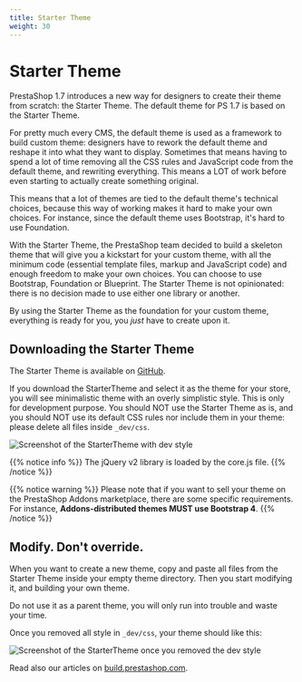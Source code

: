```yaml
---
title: Starter Theme
weight: 30
---
```


# Starter Theme

PrestaShop 1.7 introduces a new way for designers to create their theme from scratch: the Starter Theme. The default theme for PS 1.7 is based on the Starter Theme.

For pretty much every CMS, the default theme is used as a framework to build custom theme: designers have to rework the default theme and reshape it into what they want to display. Sometimes that means having to spend a lot of time removing all the CSS rules and JavaScript code from the default theme, and rewriting everything. This means a LOT of work before even starting to actually create something original.

This means that a lot of themes are tied to the default theme's technical choices, because this way of working makes it hard to make your own choices. For instance, since the default theme uses Bootstrap, it's hard to use Foundation.

With the Starter Theme, the PrestaShop team decided to build a skeleton theme that will give you a kickstart for your custom theme, with all the minimum code (essential template files, markup and JavaScript code) and enough freedom to make your own choices. You can choose to use Bootstrap, Foundation or Blueprint. The Starter Theme is not opinionated: there is no decision made to use either one library or another.

By using the Starter Theme as the foundation for your custom theme, everything is ready for you, you *just* have to create upon it.

## Downloading the Starter Theme

The Starter Theme is available on [GitHub](https://github.com/PrestaShop/StarterTheme).

If you download the StarterTheme and select it as the theme for your store, you will see minimalistic theme with an overly simplistic style. This is only for development purpose. You should NOT use the Starter Theme as is, and you should NOT use its default CSS rules nor include them in your theme: please delete all files inside `_dev/css`.

![Screenshot of the StarterTheme with dev style](../img/starter-theme-dev-style.png)

{{% notice info %}}
The jQuery v2 library is loaded by the core.js file.
{{% /notice %}}

{{% notice warning %}}
Please note that if you want to sell your theme on the PrestaShop Addons marketplace, there are some specific requirements. For instance, **Addons-distributed themes MUST use Bootstrap 4**.
{{% /notice %}}

## Modify. Don't override.

When you want to create a new theme, copy and paste all files from the
Starter Theme inside your empty theme directory. Then you start
modifying it, and building your own theme.

Do not use it as a parent theme, you will only run into trouble and
waste your time.

Once you removed all style in `_dev/css`, your theme should like this:

![Screenshot of the StarterTheme once you removed the dev style](../img/starter-theme-no-style.png)

Read also our articles on [build.prestashop.com](https://build.prestashop.com/tag/starter-theme/).
